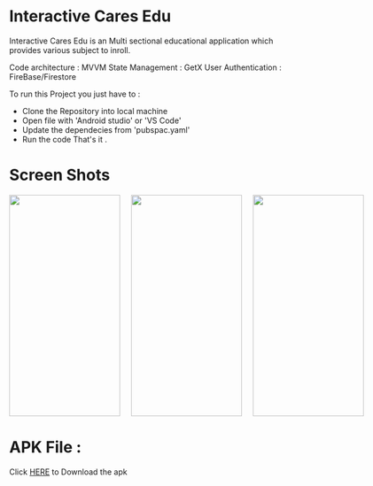 # Interactive Cares Edu

Interactive Cares Edu is an Multi sectional educational application which provides various subject to inroll.

Code architecture : MVVM
State Management : GetX
User Authentication : FireBase/Firestore

To run this Project you just have to :

* Clone the Repository into local machine
* Open file with 'Android studio' or 'VS Code'
* Update the dependecies from 'pubspac.yaml'
* Run the code
That's it .

# Screen Shots

<div style="display: flex;">
  <img src="https://github.com/Solaymankhan/InteractiveCareEdu/assets/67571737/2e3dc9ba-7cb3-4a54-8f0a-c628ff45096f.jpg" width="200" height="400" style="margin-right: 20px;" />
  <img src="https://github.com/Solaymankhan/InteractiveCareEdu/assets/67571737/52596061-a7c3-4d71-ab6e-659d57a5192f.jpg" width="200" height="400" style="margin-right: 20px;" />
  <img src="https://github.com/Solaymankhan/InteractiveCareEdu/assets/67571737/a478a991-41c2-4d86-9a54-c63e952d94d9.jpg" width="200" height="400" style="margin-right: 20px; />
  <img src="https://github.com/Solaymankhan/InteractiveCareEdu/assets/67571737/0a3ccfda-f837-477f-acaf-6ba1c743555a.jpg" width="200" height="400" />
  
</div>

# APK File : 

<p>Click <a href="https://drive.google.com/file/d/10STOuVBNzZQYww495dZZZIutW6zZwnlO/view?usp=sharing" target="_blank">HERE</a> to Download the apk</p>
